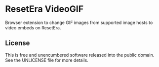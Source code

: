 ResetEra VideoGIF
======

Browser extension to change GIF images from supported image hosts to video embeds on ResetEra.

License
-------
This is free and unencumbered software released into the public domain. See the UNLICENSE file for more details.
